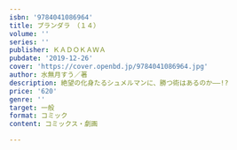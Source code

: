 ```yaml
---
isbn: '9784041086964'
title: プランダラ　（１４）
volume: ''
series: ''
publisher: ＫＡＤＯＫＡＷＡ
pubdate: '2019-12-26'
cover: 'https://cover.openbd.jp/9784041086964.jpg'
author: 水無月すう／著
description: 絶望の化身たるシュメルマンに、勝つ術はあるのか――!?
price: '620'
genre: ''
target: 一般
format: コミック
content: コミックス・劇画

---
```

